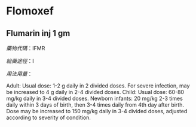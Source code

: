 # Flomoxef

## Flumarin inj 1 gm

_藥物代碼_：IFMR

_給藥途徑_：I

_用法用量_：

Adult: Usual dose: 1-2 g daily in 2 divided doses. For severe infection, may be increased to 4 g daily in 2-4 divided doses. Child: Usual dose: 60-80 mg/kg daily in 3-4 divided doses. Newborn infants: 20 mg/kg 2-3 times daily within 3 days of birth, then 3-4 times daily from 4th day after birth. Dose may be increased to 150 mg/kg daily in 3-4 divided doses, adjusted according to severity of condition.

